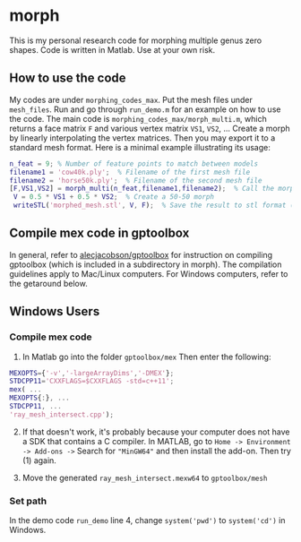 # morph
This is my personal research code for morphing multiple genus zero shapes. Code is written in Matlab. Use at your own risk. 

## How to use the code
My codes are under `morphing_codes_max`. Put the mesh files under `mesh_files`. Run and go through `run_demo.m` for an example on how to use the code. The main code is `morphing_codes_max/morph_multi.m`, which returns a face matrix `F` and various vertex matrix `VS1`, `VS2`, ... Create a morph by linearly interpolating the vertex matrices. Then you may export it to a standard mesh format. Here is a minimal example illustrating its usage:
```matlab
n_feat = 9; % Number of feature points to match between models
filename1 = 'cow40k.ply';  % Filename of the first mesh file
filename2 = 'horse50k.ply';  % Filename of the second mesh file
[F,VS1,VS2] = morph_multi(n_feat,filename1,filename2);  % Call the morph function which returns the Face and various Vertex matrices
 V = 0.5 * VS1 + 0.5 * VS2;  % Create a 50-50 morph
 writeSTL('morphed_mesh.stl', V, F);  % Save the result to stl format (alternatively use writeOFF, writeOBJ, writePLY for other output formats)
 ```

## Compile mex code in gptoolbox
In general, refer to [alecjacobson/gptoolbox](https://github.com/alecjacobson/gptoolbox) for instruction on compiling gptoolbox (which is included in a subdirectory in morph). The compilation guidelines apply to Mac/Linux computers. For Windows computers, refer to the getaround below.

## Windows Users
### Compile mex code
1. In Matlab go into the folder `gptoolbox/mex`
Then enter the following:
```matlab
MEXOPTS={'-v','-largeArrayDims','-DMEX'};
STDCPP11='CXXFLAGS=$CXXFLAGS -std=c++11';
mex( ...
MEXOPTS{:}, ...
STDCPP11, ...
'ray_mesh_intersect.cpp');
```

2. If that doesn't work, it's probably because your computer does not have a SDK that contains a C compiler. In MATLAB, go to `Home -> Environment -> Add-ons ->` Search for `"MinGW64"` and then install the add-on. Then try (1) again.

3. Move the generated `ray_mesh_intersect.mexw64` to `gptoolbox/mesh`
### Set path
In the demo code `run_demo` line 4, change `system('pwd')` to `system('cd')` in Windows.
